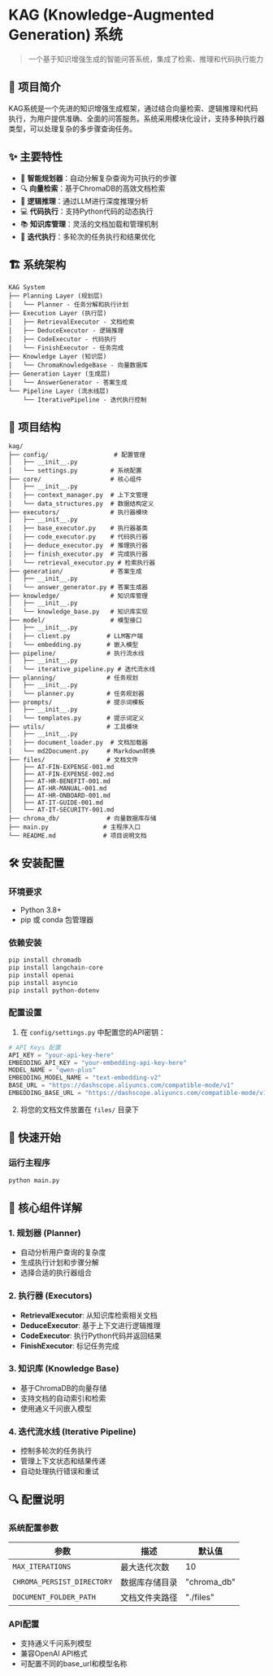 # KAG (Knowledge-Augmented Generation) 系统

> 一个基于知识增强生成的智能问答系统，集成了检索、推理和代码执行能力

## 🚀 项目简介

KAG系统是一个先进的知识增强生成框架，通过结合向量检索、逻辑推理和代码执行，为用户提供准确、全面的问答服务。系统采用模块化设计，支持多种执行器类型，可以处理复杂的多步骤查询任务。

## ✨ 主要特性

- 🧠 **智能规划器**：自动分解复杂查询为可执行的步骤
- 🔍 **向量检索**：基于ChromaDB的高效文档检索
- 🤖 **逻辑推理**：通过LLM进行深度推理分析
- 💻 **代码执行**：支持Python代码的动态执行
- 📚 **知识库管理**：灵活的文档加载和管理机制
- 🔄 **迭代执行**：多轮次的任务执行和结果优化

## 🏗️ 系统架构

```
KAG System
├── Planning Layer (规划层)
│   └── Planner - 任务分解和执行计划
├── Execution Layer (执行层)
│   ├── RetrievalExecutor - 文档检索
│   ├── DeduceExecutor - 逻辑推理
│   ├── CodeExecutor - 代码执行
│   └── FinishExecutor - 任务完成
├── Knowledge Layer (知识层)
│   └── ChromaKnowledgeBase - 向量数据库
├── Generation Layer (生成层)
│   └── AnswerGenerator - 答案生成
└── Pipeline Layer (流水线层)
    └── IterativePipeline - 迭代执行控制
```

## 📁 项目结构

```
kag/
├── config/                  # 配置管理
│   ├── __init__.py
│   └── settings.py         # 系统配置
├── core/                   # 核心组件
│   ├── __init__.py
│   ├── context_manager.py  # 上下文管理
│   └── data_structures.py  # 数据结构定义
├── executors/              # 执行器模块
│   ├── __init__.py
│   ├── base_executor.py    # 执行器基类
│   ├── code_executor.py    # 代码执行器
│   ├── deduce_executor.py  # 推理执行器
│   ├── finish_executor.py  # 完成执行器
│   └── retrieval_executor.py # 检索执行器
├── generation/             # 答案生成
│   ├── __init__.py
│   └── answer_generator.py # 答案生成器
├── knowledge/              # 知识库管理
│   ├── __init__.py
│   └── knowledge_base.py   # 知识库实现
├── model/                  # 模型接口
│   ├── __init__.py
│   ├── client.py          # LLM客户端
│   └── embedding.py       # 嵌入模型
├── pipeline/              # 执行流水线
│   ├── __init__.py
│   └── iterative_pipeline.py # 迭代流水线
├── planning/              # 任务规划
│   ├── __init__.py
│   └── planner.py         # 任务规划器
├── prompts/               # 提示词模板
│   ├── __init__.py
│   └── templates.py       # 提示词定义
├── utils/                 # 工具模块
│   ├── __init__.py
│   ├── document_loader.py  # 文档加载器
│   └── md2Document.py     # Markdown转换
├── files/                 # 文档文件
│   ├── AT-FIN-EXPENSE-001.md
│   ├── AT-FIN-EXPENSE-002.md
│   ├── AT-HR-BENEFIT-001.md
│   ├── AT-HR-MANUAL-001.md
│   ├── AT-HR-ONBOARD-001.md
│   ├── AT-IT-GUIDE-001.md
│   └── AT-IT-SECURITY-001.md
├── chroma_db/             # 向量数据库存储
├── main.py               # 主程序入口
└── README.md             # 项目说明文档
```

## 🛠️ 安装配置

### 环境要求

- Python 3.8+
- pip 或 conda 包管理器

### 依赖安装

```bash
pip install chromadb
pip install langchain-core
pip install openai
pip install asyncio
pip install python-dotenv
```

### 配置设置

1. 在 `config/settings.py` 中配置您的API密钥：

```python
# API Keys 配置
API_KEY = "your-api-key-here"
EMBEDDING_API_KEY = "your-embedding-api-key-here"
MODEL_NAME = "qwen-plus"
EMBEDDING_MODEL_NAME = "text-embedding-v2"
BASE_URL = "https://dashscope.aliyuncs.com/compatible-mode/v1"
EMBEDDING_BASE_URL = "https://dashscope.aliyuncs.com/compatible-mode/v1"
```

2. 将您的文档文件放置在 `files/` 目录下

## 🚀 快速开始

### 运行主程序

```bash
python main.py
```

## 🔧 核心组件详解

### 1. 规划器 (Planner)
- 自动分析用户查询的复杂度
- 生成执行计划和步骤分解
- 选择合适的执行器组合

### 2. 执行器 (Executors)
- **RetrievalExecutor**: 从知识库检索相关文档
- **DeduceExecutor**: 基于上下文进行逻辑推理
- **CodeExecutor**: 执行Python代码并返回结果
- **FinishExecutor**: 标记任务完成

### 3. 知识库 (Knowledge Base)
- 基于ChromaDB的向量存储
- 支持文档的自动索引和检索
- 使用通义千问嵌入模型

### 4. 迭代流水线 (Iterative Pipeline)
- 控制多轮次的任务执行
- 管理上下文状态和结果传递
- 自动处理执行错误和重试

## 🔍 配置说明

### 系统配置参数

| 参数 | 描述 | 默认值 |
|------|------|--------|
| `MAX_ITERATIONS` | 最大迭代次数 | 10 |
| `CHROMA_PERSIST_DIRECTORY` | 数据库存储目录 | "chroma_db" |
| `DOCUMENT_FOLDER_PATH` | 文档文件夹路径 | "./files" |

### API配置
- 支持通义千问系列模型
- 兼容OpenAI API格式
- 可配置不同的base_url和模型名称

